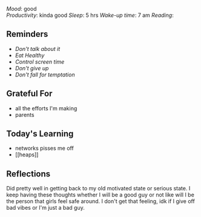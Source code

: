*Mood*: good  
*Productivity*: kinda good
*Sleep*: 5 hrs
*Wake-up time*: 7 am
*Reading*: 

## Reminders
- *Don't talk about it*
- *Eat Healthy*
- *Control screen time*
- *Don't give up*
- *Don't fall for temptation*

## Grateful For 
- all the efforts I'm making 
- parents

## Today's Learning  
- networks pisses me off
- [[heaps]]

## Reflections
Did pretty well in getting back to my old motivated state or serious state. I keep having these thoughts whether I will be a good guy or not like will I be the person that girls feel safe around. I don't get that feeling, idk if I give off bad vibes or I'm just a bad guy. 